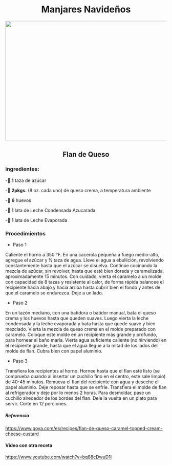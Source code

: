 <div align="center">

# Manjares Navideños
  
<img src="https://user-images.githubusercontent.com/95235763/145056457-e71c9a4a-77f5-4863-8546-d436906cb1ad.png" width="530" height="374"/>
  
## Flan de Queso
  
  </div>
  
### ingredientes:
-🧂 **1** taza de azúcar

-🧀 **2pkgs.** (8 oz. cada uno) de queso crema, a temperatura ambiente

-🥚 **6** huevos

-🥛 **1** lata de Leche Condensada Azucarada 

-🥛 **1** lata de Leche Evaporada 

### Procedimientos
- Paso 1
 
Caliente el horno a 350 °F. En una cacerola pequeña a fuego medio-alto, agregue el azúcar y ½ taza de agua. Lleve el agua a ebullición, revolviendo constantemente hasta que el azúcar se disuelva. Continúe cocinando la mezcla de azúcar, sin revolver, hasta que esté bien dorada y caramelizada, aproximadamente 15 minutos. Con cuidado, vierta el caramelo a un molde con capacidad de 8 tazas y resistente al calor, de forma rápida balancee el recipiente hacia abajo y hacia arriba hasta cubrir bien el fondo y antes de que el caramelo se endurezca. Deje a un lado.

- Paso 2

En un tazón mediano, con una batidora o batidor manual, bata el queso crema y los huevos hasta que queden suaves. Luego vierta la leche condensada y la leche evaporada y bata hasta que quede suave y bien mezclado. Vierta la mezcla de queso crema en el molde preparado con caramelo. Coloque este molde en un recipiente más grande y profundo, para hornear al baño maría. Vierta agua suficiente caliente (no hirviendo) en el recipiente grande, hasta que el agua llegue a la mitad de los lados del molde de flan. Cubra bien con papel aluminio.

- Paso 3

Transfiera los recipientes al horno. Hornee hasta que el flan esté listo (se comprueba cuando al insertar un cuchillo fino en el centro, este sale limpio) de 40-45 minutos. Remueva el flan del recipiente con agua y deseche el papel aluminio. Deje reposar hasta que se enfríe. Transfiera el molde de flan al refrigerador y deje por lo menos 2 horas. Para desmoldar, pase un cuchillo alrededor de los bordes del flan. Dele la vuelta en un plato para servir. Corte en 12 porciones.

##### Referencia
https://www.goya.com/es/recipes/flan-de-queso-caramel-topped-cream-cheese-custard

#### Video con otra receta
https://www.youtube.com/watch?v=bq88cDwuD1I
